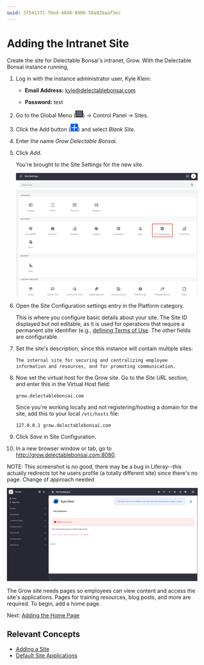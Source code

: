 ```yaml
---
uuid: 3f541371-f8ed-4848-8906-58a82baaf5ec
---
```

# Adding the Intranet Site

Create the site for Delectable Bonsai's intranet, Grow. With the Delectable Bonsai instance running,

1. Log in with the instance administrator user, Kyle Klein: 

   * **Email Address:** kyle@delectablebonsai.com

   * **Password:** test

1. Go to the Global Menu (![Global Menu](../../images/icon-applications-menu.png)) &rarr; Control Panel &rarr; Sites.

1. Click the Add button (![Add](../../images/icon-add.png)) and select _Blank Site_.

1. Enter the name _Grow Delectable Bonsai_.

1. Click _Add_.

   You're brought to the Site Settings for the new site. 

   ![Site settings offers a multitude of configurations for your new site.](./adding-the-intranet-site/images/02.png)

1. Open the Site Configuration settings entry in the Platform category.

   This is where you configure basic details about your site. The Site ID displayed but not editable, as it is used for operations that require a permanent site identifier (e.g., [defining Terms of Use](https://learn.liferay.com/en/w/dxp/system-administration/configuring-liferay/virtual-instances/instance-configuration#terms-of-use). The other fields are configurable. 

1. Set the site's description, since this instance will contain multiple sites:

   ```
   The internal site for securing and centralizing employee information and resources, and for promoting communication.
   ```

1. Now set the virtual host for the Grow site. Go to the _Site URL_ section, and enter this in the Virtual Host field:

   ```
   grow.delectablebonsai.com
   ```

   Since you're working locally and not registering/hosting a domain for the site, add this to your local `/etc/hosts` file:

   ```
   127.0.0.1 grow.delectablebonsai.com
   ```

1. Click _Save_ in Site Configuration.

1. In a new browser window or tab, go to <http://grow.delectablebonsai.com:8080>.

NOTE: This screenshot is no good, there may be a bug in Liferay--this actually redirects tot he users profile (a totally different site) since there's no page. Change of approach needed

![There's currently no home page for the Grow site.](./adding-the-intranet-site/images/01.png)

The Grow site needs pages so employees can view content and access the site's applications. Pages for training resources, blog posts, and more are required. To begin, add a home page.

Next: [Adding the Home Page](./adding-the-home-page.md)

## Relevant Concepts

* [Adding a Site](https://learn.liferay.com/web/guest/w/dxp/site-building/sites/adding-a-site)
* [Default Site Applications](https://learn.liferay.com/web/guest/w/dxp/site-building/sites/default-site-applications)


